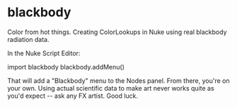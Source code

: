 blackbody
=========

Color from hot things. Creating ColorLookups in Nuke using real blackbody radiation data.

In the Nuke Script Editor:

import blackbody
blackbody.addMenu()

That will add a "Blackbody" menu to the Nodes panel. From there, you're on your own. Using actual scientific data to make art never works quite as you'd expect -- ask any FX artist. Good luck.
